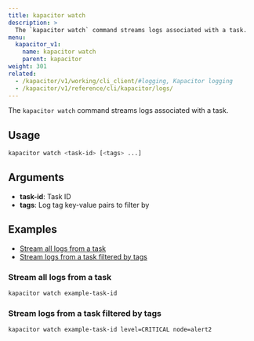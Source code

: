 ```yaml
---
title: kapacitor watch
description: >
  The `kapacitor watch` command streams logs associated with a task.
menu:
  kapacitor_v1:
    name: kapacitor watch
    parent: kapacitor
weight: 301
related:
  - /kapacitor/v1/working/cli_client/#logging, Kapacitor logging
  - /kapacitor/v1/reference/cli/kapacitor/logs/
---
```


The `kapacitor watch` command streams logs associated with a task.

## Usage

```sh
kapacitor watch <task-id> [<tags> ...]
```

## Arguments

- **task-id**: Task ID
- **tags**: Log tag key-value pairs to filter by

## Examples

- [Stream all logs from a task](#stream-all-logs-from-a-task)
- [Stream logs from a task filtered by tags](#stream-logs-from-a-task-filtered-by-tags)

### Stream all logs from a task

```sh
kapacitor watch example-task-id
```

### Stream logs from a task filtered by tags

```sh
kapacitor watch example-task-id level=CRITICAL node=alert2
```
